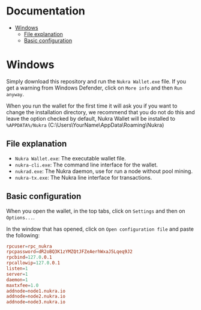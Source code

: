 # Documentation <!-- omit in toc -->

- [Windows](#windows)
  - [File explanation](#file-explanation)
  - [Basic configuration](#basic-configuration)

# Windows

Simply download this repository and run the `Nukra Wallet.exe` file. If you get a warning from Windows Defender, click on `More info` and then `Run anyway`.

When you run the wallet for the first time it will ask you if you want to change the installation directory, we recommend that you do not do this and leave the option checked by default, Nukra Wallet will be installed to `%APPDATA%/Nukra` (C:\Users\YourName\AppData\Roaming\Nukra)

## File explanation

- `Nukra Wallet.exe`: The executable wallet file.
- `nukra-cli.exe`: The command line interface for the wallet.
- `nukrad.exe`: The Nukra daemon, use for run a node without pool mining.
- `nukra-tx.exe`: The Nukra line interface for transactions.

## Basic configuration

When you open the wallet, in the top tabs, click on `Settings` and then on `Options...`.

In the window that has opened, click on `Open configuration file` and paste the following:

```conf
rpcuser=rpc_nukra
rpcpassword=dR2oBQ3K1zYMZQtJFZeAerhWxaJ5Lqeq9J2
rpcbind=127.0.0.1
rpcallowip=127.0.0.1
listen=1
server=1
daemon=1
maxtxfee=1.0
addnode=node1.nukra.io
addnode=node2.nukra.io
addnode=node3.nukra.io
```
